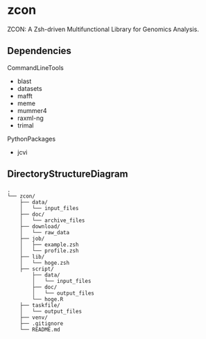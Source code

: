 # zcon

ZCON: A Zsh-driven Multifunctional Library for Genomics Analysis.

## Dependencies

CommandLineTools

- blast
- datasets
- mafft
- meme
- mummer4
- raxml-ng
- trimal

PythonPackages

- jcvi

## DirectoryStructureDiagram

```
.
└── zcon/
    ├── data/
    │   └── input_files
    ├── doc/
    │   └── archive_files
    ├── download/
    │   └── raw_data
    ├── job/
    │   ├── example.zsh
    │   └── profile.zsh 
    ├── lib/
    │   └── hoge.zsh 
    ├── script/
        ├── data/
        │   └── input_files
        ├── doc/
        │   └── output_files
        └── hoge.R
    ├── taskfile/
    │   └── output_files
    ├── venv/
    ├── .gitignore
    └── README.md
```